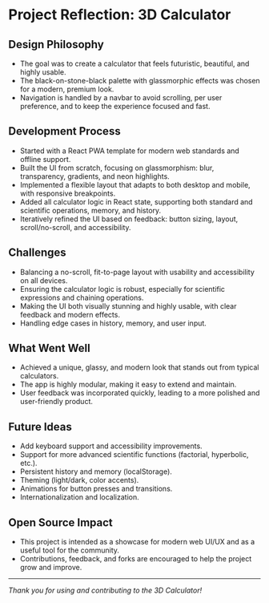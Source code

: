 # Project Reflection: 3D Calculator

## Design Philosophy
- The goal was to create a calculator that feels futuristic, beautiful, and highly usable.
- The black-on-stone-black palette with glassmorphic effects was chosen for a modern, premium look.
- Navigation is handled by a navbar to avoid scrolling, per user preference, and to keep the experience focused and fast.

## Development Process
- Started with a React PWA template for modern web standards and offline support.
- Built the UI from scratch, focusing on glassmorphism: blur, transparency, gradients, and neon highlights.
- Implemented a flexible layout that adapts to both desktop and mobile, with responsive breakpoints.
- Added all calculator logic in React state, supporting both standard and scientific operations, memory, and history.
- Iteratively refined the UI based on feedback: button sizing, layout, scroll/no-scroll, and accessibility.

## Challenges
- Balancing a no-scroll, fit-to-page layout with usability and accessibility on all devices.
- Ensuring the calculator logic is robust, especially for scientific expressions and chaining operations.
- Making the UI both visually stunning and highly usable, with clear feedback and modern effects.
- Handling edge cases in history, memory, and user input.

## What Went Well
- Achieved a unique, glassy, and modern look that stands out from typical calculators.
- The app is highly modular, making it easy to extend and maintain.
- User feedback was incorporated quickly, leading to a more polished and user-friendly product.

## Future Ideas
- Add keyboard support and accessibility improvements.
- Support for more advanced scientific functions (factorial, hyperbolic, etc.).
- Persistent history and memory (localStorage).
- Theming (light/dark, color accents).
- Animations for button presses and transitions.
- Internationalization and localization.

## Open Source Impact
- This project is intended as a showcase for modern web UI/UX and as a useful tool for the community.
- Contributions, feedback, and forks are encouraged to help the project grow and improve.

---

*Thank you for using and contributing to the 3D Calculator!* 